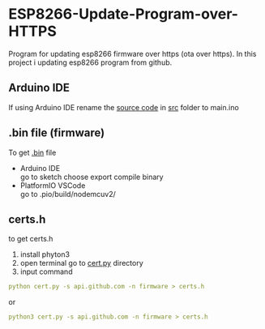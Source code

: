 # ESP8266-Update-Program-over-HTTPS
Program for updating esp8266 firmware over https (ota over https). In this project i updating esp8266 program from github.

## Arduino IDE
If using Arduino IDE rename the [source code](https://github.com/hafidh7/ESP8266-Update-Program-over-HTTPS/blob/master/src/main.cpp) in [src](https://github.com/hafidh7/ESP8266-Update-Program-over-HTTPS/tree/master/src) folder to main.ino

## .bin file (firmware)
To get [.bin](https://github.com/hafidh7/ESP8266-Update-Program-over-HTTPS/blob/master/.pio/build/nodemcuv2/firmware.bin) file   
- Arduino IDE   
go to sketch choose export compile binary
- PlatformIO VSCode   
go to .pio/build/nodemcuv2/

## certs.h  
to get certs.h
1. install phyton3
2. open terminal go to [cert.py](https://github.com/hafidh7/ESP8266-Update-Program-over-HTTPS/blob/master/cert.py) directory
3. input command
```yaml
python cert.py -s api.github.com -n firmware > certs.h
```
or
```yaml
python3 cert.py -s api.github.com -n firmware > certs.h
```
